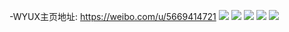 -WYUX主页地址: https://weibo.com/u/5669414721 
![](https://wx4.sinaimg.cn/mw2000/006bGhKVly1h8md519mngj335s21d4qq.jpg) 
![](https://wx4.sinaimg.cn/mw2000/006bGhKVly1h8md58xdouj32ds1sc1ky.jpg) 
![](https://wx4.sinaimg.cn/mw2000/006bGhKVly1h7cu45bc20j31sc2dstnm.jpg) 
![](https://wx4.sinaimg.cn/mw2000/006bGhKVly1h7cu46kuq0j30yi22oav6.jpg) 
![](https://wx4.sinaimg.cn/mw2000/006bGhKVly1h7cu494fdpj31sc2dsdln.jpg) 
